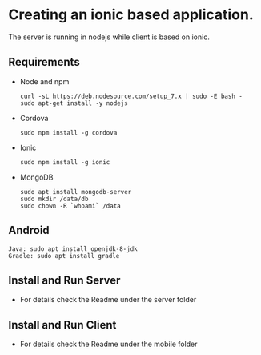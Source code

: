# Creating an ionic based application.
The server is running in nodejs while client is based on ionic.

## Requirements

- Node and npm
  ```
  curl -sL https://deb.nodesource.com/setup_7.x | sudo -E bash -
  sudo apt-get install -y nodejs
  ```

- Cordova
  ```
  sudo npm install -g cordova
  ```

- Ionic
  ```
  sudo npm install -g ionic
  ```

- MongoDB
  ```
  sudo apt install mongodb-server
  sudo mkdir /data/db
  sudo chown -R `whoami` /data
  ```
## Android
  ```
  Java: sudo apt install openjdk-8-jdk
  Gradle: sudo apt install gradle
  ```


## Install and Run Server
- For details check the Readme under the server folder

## Install and Run Client
- For details check the Readme under the mobile folder
